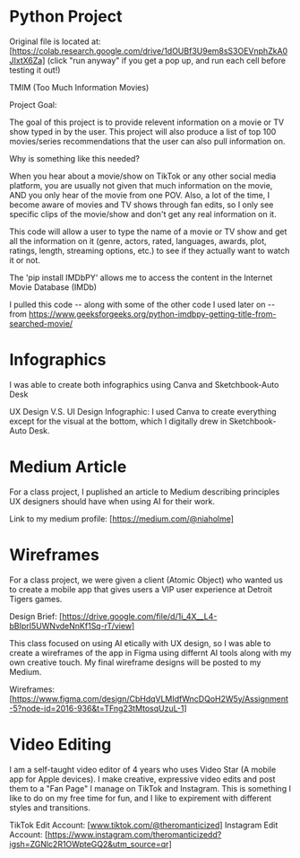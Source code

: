 # Python Project

Original file is located at: [https://colab.research.google.com/drive/1dOUBf3U9em8sS3OEVnphZkA0JIxtX6Za] (click "run anyway" if you get a pop up, and run each cell before testing it out!)

TMIM (Too Much Information Movies)

Project Goal:

The goal of this project is to provide relevent information on a movie or TV show typed in by the user. This project will also produce a list of top 100 movies/series recommendations that the user can also pull information on.

Why is something like this needed?

When you hear about a movie/show on TikTok or any other social media platform, you are usually not given that much information on the movie, AND you only hear of the movie from one POV. Also, a lot of the time, I become aware of movies and TV shows through fan edits, so I only see specific clips of the movie/show and don't get any real information on it.

This code will allow a user to type the name of a movie or TV show and get all the information on it (genre, actors, rated, languages, awards, plot, ratings, length, streaming options, etc.) to see if they actually want to watch it or not.

The 'pip install IMDbPY' allows me to access the content in the Internet Movie Database (IMDb)

I pulled this code -- along with some of the other code I used later on -- from https://www.geeksforgeeks.org/python-imdbpy-getting-title-from-searched-movie/

# Infographics

I was able to create both infographics using Canva and Sketchbook-Auto Desk

UX Design V.S. UI Design Infographic:
I used Canva to create everything except for the visual at the bottom, which I digitally drew in Sketchbook-Auto Desk.

# Medium Article

For a class project, I puplished an article to Medium describing principles UX designers should have when using AI for their work.

Link to my medium profile: [https://medium.com/@niaholme]

# Wireframes

For a class project, we were given a client (Atomic Object) who wanted us to create a mobile app that gives users a VIP user experience at Detroit Tigers games.

Design Brief: [https://drive.google.com/file/d/1i_4X__L4-bBIprI5UWNvdeNnKf1Sq-rT/view]

This class focused on using AI etically with UX design, so I was able to create a wireframes of the app in Figma using differnt AI tools along with my own creative touch. My final wireframe designs will be posted to my Medium.

Wireframes: [https://www.figma.com/design/CbHdqVLMIdfWncDQoH2W5y/Assignment-5?node-id=2016-936&t=TFng23tMtosqUzuL-1]

# Video Editing

I am a self-taught video editor of 4 years who uses Video Star (A mobile app for Apple devices). I make creative, expressive video edits and post them to a "Fan Page" I manage on TikTok and Instagram. This is something I like to do on my free time for fun, and I like to expirement with different styles and transitions. 

TikTok Edit Account: [www.tiktok.com/@theromanticized] 
Instagram Edit Account: [https://www.instagram.com/theromanticizedd?igsh=ZGNlc2R1OWpteGQ2&utm_source=qr]
